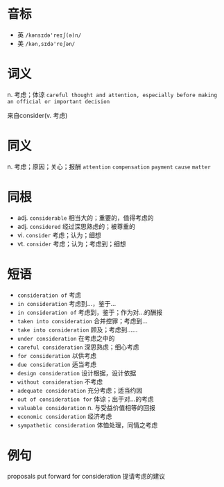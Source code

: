 # 音标

- 英 `/kənsɪdə'reɪʃ(ə)n/`
- 美 `/kən,sɪdə'reʃən/`

# 词义

n. 考虑；体谅
`careful thought and attention, especially before making an official or important decision`



来自consider(v. 考虑)

# 同义

n. 考虑；原因；关心；报酬
`attention` `compensation` `payment` `cause` `matter`

# 同根

- adj. `considerable` 相当大的；重要的，值得考虑的
- adj. `considered` 经过深思熟虑的；被尊重的
- vi. `consider` 考虑；认为；细想
- vt. `consider` 考虑；认为；考虑到；细想

# 短语

- `consideration of` 考虑
- `in consideration` 考虑到…，鉴于…
- `in consideration of` 考虑到，鉴于；作为对…的酬报
- `taken into consideration` 合并控罪；考虑到…
- `take into consideration` 顾及；考虑到……
- `under consideration` 在考虑之中的
- `careful consideration` 深思熟虑；细心考虑
- `for consideration` 以供考虑
- `due consideration` 适当考虑
- `design consideration` 设计根据，设计依据
- `without consideration` 不考虑
- `adequate consideration` 充分考虑；适当约因
- `out of consideration for` 体谅；出于对…的考虑
- `valuable consideration` n. 与受益价值相等的回报
- `economic consideration` 经济考虑
- `sympathetic consideration` 体恤处理，同情之考虑

# 例句

proposals put forward for consideration
提请考虑的建议


